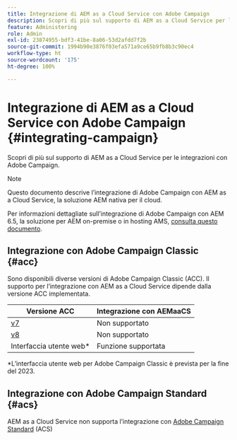 ```yaml
---
title: Integrazione di AEM as a Cloud Service con Adobe Campaign
description: Scopri di più sul supporto di AEM as a Cloud Service per le integrazioni con Adobe Campaign.
feature: Administering
role: Admin
exl-id: 23874955-bdf3-41be-8a06-53d2afdd7f2b
source-git-commit: 1994b90e3876f03efa571a9ce65b9fb8b3c90ec4
workflow-type: ht
source-wordcount: '175'
ht-degree: 100%

---
```



# Integrazione di AEM as a Cloud Service con Adobe Campaign {#integrating-campaign}

Scopri di più sul supporto di AEM as a Cloud Service per le integrazioni con Adobe Campaign.

>[!NOTE]
>
>Questo documento descrive l’integrazione di Adobe Campaign con AEM as a Cloud Service, la soluzione AEM nativa per il cloud.
>
>Per informazioni dettagliate sull’integrazione di Adobe Campaign con AEM 6.5, la soluzione per AEM on-premise o in hosting AMS, [consulta questo documento](https://experienceleague.adobe.com/docs/experience-manager-65/administering/integration/campaign.html?lang=it).

## Integrazione con Adobe Campaign Classic {#acc}

Sono disponibili diverse versioni di Adobe Campaign Classic (ACC). Il supporto per l’integrazione con AEM as a Cloud Service dipende dalla versione ACC implementata.

| Versione ACC | Integrazione con AEMaaCS |
|---|---|
| [v7](https://experienceleague.adobe.com/docs/campaign-classic.html?lang=it) | Non supportato |
| [v8](https://experienceleague.adobe.com/docs/campaign-v8.html?lang=it) | Non supportato |
| Interfaccia utente web* | Funzione supportata |

*L’interfaccia utente web per Adobe Campaign Classic è prevista per la fine del 2023.

## Integrazione con Adobe Campaign Standard {#acs}

AEM as a Cloud Service non supporta l’integrazione con [Adobe Campaign Standard](https://experienceleague.adobe.com/docs/campaign-standard.html?lang=it) (ACS)
